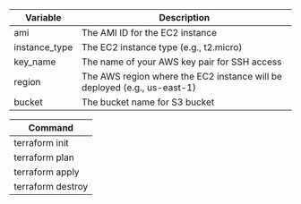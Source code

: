 | Variable        | Description                                                                |
| --------------- | -------------------------------------------------------------------------- |
| ami           | The AMI ID for the EC2 instance                                            |
| instance_type | The EC2 instance type (e.g., t2.micro)                                   |
| key_name      | The name of your AWS key pair for SSH access                               |
| region        | The AWS region where the EC2 instance will be deployed (e.g., us-east-1)  |
| bucket        | The bucket name for S3 bucket                                             |

| Command                                                                                                                                                                                                                                     |
| --------------------------------------------------------------------------------------------------------------------- 
| terraform init                                                                                                                                                                     |
| terraform plan                                                                 |
| terraform apply  
| terraform destroy


